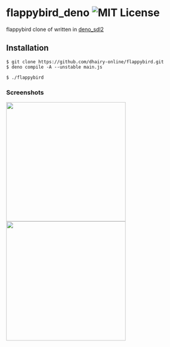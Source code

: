 # flappybird_deno ![MIT License](https://img.shields.io/apm/l/atomic-design-ui.svg?)

flappybird clone of written in
[deno_sdl2](https://github.com/littledivy/deno_sdl2)

## Installation

```shell
$ git clone https://github.com/dhairy-online/flappybird.git
$ deno compile -A --unstable main.js

$ ./flappybird
```

### Screenshots
<img align="center" src=https://user-images.githubusercontent.com/34997667/130604009-d7325faf-cf43-47b8-b0c2-7376f2ab8eb3.png width="320px">
<img align="center" src=https://user-images.githubusercontent.com/34997667/130607428-ca8b52e6-3af8-4705-ad37-a6fb85e56906.png width="320px">

